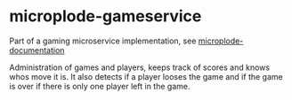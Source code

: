 # microplode-gameservice
Part of a gaming microservice implementation, see [microplode-documentation](https://github.com/ThomasJaspers/microplode-documentation/tree/master)

Administration of games and players, keeps track of scores and knows whos move it is. It also detects if a player looses the game and if the game is over if there is only one player left in the game.
